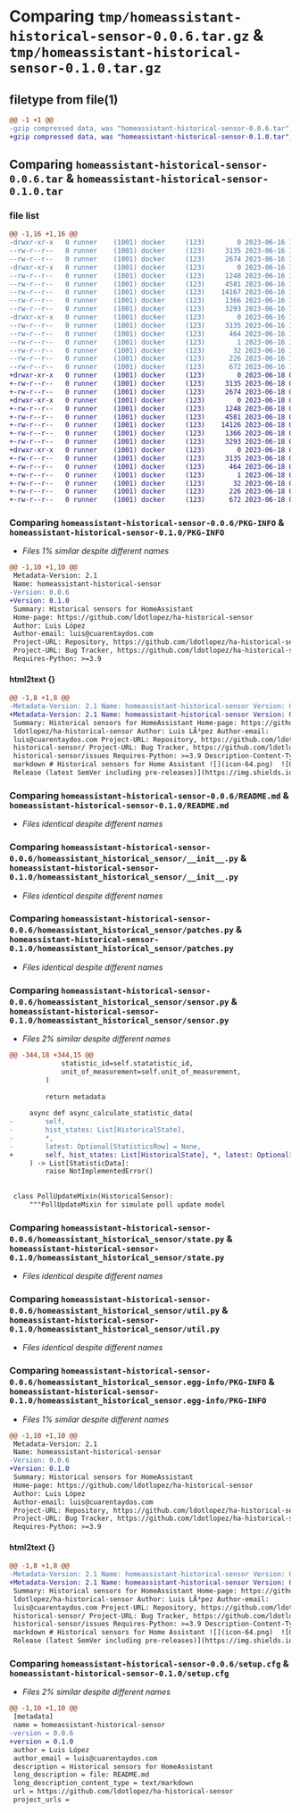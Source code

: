 # Comparing `tmp/homeassistant-historical-sensor-0.0.6.tar.gz` & `tmp/homeassistant-historical-sensor-0.1.0.tar.gz`

## filetype from file(1)

```diff
@@ -1 +1 @@
-gzip compressed data, was "homeassistant-historical-sensor-0.0.6.tar", last modified: Fri Jun 16 17:49:08 2023, max compression
+gzip compressed data, was "homeassistant-historical-sensor-0.1.0.tar", last modified: Sun Jun 18 09:42:11 2023, max compression
```

## Comparing `homeassistant-historical-sensor-0.0.6.tar` & `homeassistant-historical-sensor-0.1.0.tar`

### file list

```diff
@@ -1,16 +1,16 @@
-drwxr-xr-x   0 runner    (1001) docker     (123)        0 2023-06-16 17:49:08.788144 homeassistant-historical-sensor-0.0.6/
--rw-r--r--   0 runner    (1001) docker     (123)     3135 2023-06-16 17:49:08.788144 homeassistant-historical-sensor-0.0.6/PKG-INFO
--rw-r--r--   0 runner    (1001) docker     (123)     2674 2023-06-16 17:48:57.000000 homeassistant-historical-sensor-0.0.6/README.md
-drwxr-xr-x   0 runner    (1001) docker     (123)        0 2023-06-16 17:49:08.788144 homeassistant-historical-sensor-0.0.6/homeassistant_historical_sensor/
--rw-r--r--   0 runner    (1001) docker     (123)     1248 2023-06-16 17:48:57.000000 homeassistant-historical-sensor-0.0.6/homeassistant_historical_sensor/__init__.py
--rw-r--r--   0 runner    (1001) docker     (123)     4581 2023-06-16 17:48:57.000000 homeassistant-historical-sensor-0.0.6/homeassistant_historical_sensor/patches.py
--rw-r--r--   0 runner    (1001) docker     (123)    14167 2023-06-16 17:48:57.000000 homeassistant-historical-sensor-0.0.6/homeassistant_historical_sensor/sensor.py
--rw-r--r--   0 runner    (1001) docker     (123)     1366 2023-06-16 17:48:57.000000 homeassistant-historical-sensor-0.0.6/homeassistant_historical_sensor/state.py
--rw-r--r--   0 runner    (1001) docker     (123)     3293 2023-06-16 17:48:57.000000 homeassistant-historical-sensor-0.0.6/homeassistant_historical_sensor/util.py
-drwxr-xr-x   0 runner    (1001) docker     (123)        0 2023-06-16 17:49:08.788144 homeassistant-historical-sensor-0.0.6/homeassistant_historical_sensor.egg-info/
--rw-r--r--   0 runner    (1001) docker     (123)     3135 2023-06-16 17:49:08.000000 homeassistant-historical-sensor-0.0.6/homeassistant_historical_sensor.egg-info/PKG-INFO
--rw-r--r--   0 runner    (1001) docker     (123)      464 2023-06-16 17:49:08.000000 homeassistant-historical-sensor-0.0.6/homeassistant_historical_sensor.egg-info/SOURCES.txt
--rw-r--r--   0 runner    (1001) docker     (123)        1 2023-06-16 17:49:08.000000 homeassistant-historical-sensor-0.0.6/homeassistant_historical_sensor.egg-info/dependency_links.txt
--rw-r--r--   0 runner    (1001) docker     (123)       32 2023-06-16 17:49:08.000000 homeassistant-historical-sensor-0.0.6/homeassistant_historical_sensor.egg-info/top_level.txt
--rw-r--r--   0 runner    (1001) docker     (123)      226 2023-06-16 17:48:57.000000 homeassistant-historical-sensor-0.0.6/pyproject.toml
--rw-r--r--   0 runner    (1001) docker     (123)      672 2023-06-16 17:49:08.788144 homeassistant-historical-sensor-0.0.6/setup.cfg
+drwxr-xr-x   0 runner    (1001) docker     (123)        0 2023-06-18 09:42:11.587929 homeassistant-historical-sensor-0.1.0/
+-rw-r--r--   0 runner    (1001) docker     (123)     3135 2023-06-18 09:42:11.587929 homeassistant-historical-sensor-0.1.0/PKG-INFO
+-rw-r--r--   0 runner    (1001) docker     (123)     2674 2023-06-18 09:41:55.000000 homeassistant-historical-sensor-0.1.0/README.md
+drwxr-xr-x   0 runner    (1001) docker     (123)        0 2023-06-18 09:42:11.587929 homeassistant-historical-sensor-0.1.0/homeassistant_historical_sensor/
+-rw-r--r--   0 runner    (1001) docker     (123)     1248 2023-06-18 09:41:55.000000 homeassistant-historical-sensor-0.1.0/homeassistant_historical_sensor/__init__.py
+-rw-r--r--   0 runner    (1001) docker     (123)     4581 2023-06-18 09:41:55.000000 homeassistant-historical-sensor-0.1.0/homeassistant_historical_sensor/patches.py
+-rw-r--r--   0 runner    (1001) docker     (123)    14126 2023-06-18 09:41:55.000000 homeassistant-historical-sensor-0.1.0/homeassistant_historical_sensor/sensor.py
+-rw-r--r--   0 runner    (1001) docker     (123)     1366 2023-06-18 09:41:55.000000 homeassistant-historical-sensor-0.1.0/homeassistant_historical_sensor/state.py
+-rw-r--r--   0 runner    (1001) docker     (123)     3293 2023-06-18 09:41:55.000000 homeassistant-historical-sensor-0.1.0/homeassistant_historical_sensor/util.py
+drwxr-xr-x   0 runner    (1001) docker     (123)        0 2023-06-18 09:42:11.587929 homeassistant-historical-sensor-0.1.0/homeassistant_historical_sensor.egg-info/
+-rw-r--r--   0 runner    (1001) docker     (123)     3135 2023-06-18 09:42:11.000000 homeassistant-historical-sensor-0.1.0/homeassistant_historical_sensor.egg-info/PKG-INFO
+-rw-r--r--   0 runner    (1001) docker     (123)      464 2023-06-18 09:42:11.000000 homeassistant-historical-sensor-0.1.0/homeassistant_historical_sensor.egg-info/SOURCES.txt
+-rw-r--r--   0 runner    (1001) docker     (123)        1 2023-06-18 09:42:11.000000 homeassistant-historical-sensor-0.1.0/homeassistant_historical_sensor.egg-info/dependency_links.txt
+-rw-r--r--   0 runner    (1001) docker     (123)       32 2023-06-18 09:42:11.000000 homeassistant-historical-sensor-0.1.0/homeassistant_historical_sensor.egg-info/top_level.txt
+-rw-r--r--   0 runner    (1001) docker     (123)      226 2023-06-18 09:41:55.000000 homeassistant-historical-sensor-0.1.0/pyproject.toml
+-rw-r--r--   0 runner    (1001) docker     (123)      672 2023-06-18 09:42:11.591929 homeassistant-historical-sensor-0.1.0/setup.cfg
```

### Comparing `homeassistant-historical-sensor-0.0.6/PKG-INFO` & `homeassistant-historical-sensor-0.1.0/PKG-INFO`

 * *Files 1% similar despite different names*

```diff
@@ -1,10 +1,10 @@
 Metadata-Version: 2.1
 Name: homeassistant-historical-sensor
-Version: 0.0.6
+Version: 0.1.0
 Summary: Historical sensors for HomeAssistant
 Home-page: https://github.com/ldotlopez/ha-historical-sensor
 Author: Luis López
 Author-email: luis@cuarentaydos.com
 Project-URL: Repository, https://github.com/ldotlopez/ha-historical-sensor/
 Project-URL: Bug Tracker, https://github.com/ldotlopez/ha-historical-sensor/issues
 Requires-Python: >=3.9
```

#### html2text {}

```diff
@@ -1,8 +1,8 @@
-Metadata-Version: 2.1 Name: homeassistant-historical-sensor Version: 0.0.6
+Metadata-Version: 2.1 Name: homeassistant-historical-sensor Version: 0.1.0
 Summary: Historical sensors for HomeAssistant Home-page: https://github.com/
 ldotlopez/ha-historical-sensor Author: Luis LÃ³pez Author-email:
 luis@cuarentaydos.com Project-URL: Repository, https://github.com/ldotlopez/ha-
 historical-sensor/ Project-URL: Bug Tracker, https://github.com/ldotlopez/ha-
 historical-sensor/issues Requires-Python: >=3.9 Description-Content-Type: text/
 markdown # Historical sensors for Home Assistant ![](icon-64.png)  ![GitHub
 Release (latest SemVer including pre-releases)](https://img.shields.io/github/
```

### Comparing `homeassistant-historical-sensor-0.0.6/README.md` & `homeassistant-historical-sensor-0.1.0/README.md`

 * *Files identical despite different names*

### Comparing `homeassistant-historical-sensor-0.0.6/homeassistant_historical_sensor/__init__.py` & `homeassistant-historical-sensor-0.1.0/homeassistant_historical_sensor/__init__.py`

 * *Files identical despite different names*

### Comparing `homeassistant-historical-sensor-0.0.6/homeassistant_historical_sensor/patches.py` & `homeassistant-historical-sensor-0.1.0/homeassistant_historical_sensor/patches.py`

 * *Files identical despite different names*

### Comparing `homeassistant-historical-sensor-0.0.6/homeassistant_historical_sensor/sensor.py` & `homeassistant-historical-sensor-0.1.0/homeassistant_historical_sensor/sensor.py`

 * *Files 2% similar despite different names*

```diff
@@ -344,18 +344,15 @@
             statistic_id=self.statatistic_id,
             unit_of_measurement=self.unit_of_measurement,
         )
 
         return metadata
 
     async def async_calculate_statistic_data(
-        self,
-        hist_states: List[HistoricalState],
-        *,
-        latest: Optional[StatisticsRow] = None,
+        self, hist_states: List[HistoricalState], *, latest: Optional[dict]
     ) -> List[StatisticData]:
         raise NotImplementedError()
 
 
 class PollUpdateMixin(HistoricalSensor):
     """PollUpdateMixin for simulate poll update model
```

### Comparing `homeassistant-historical-sensor-0.0.6/homeassistant_historical_sensor/state.py` & `homeassistant-historical-sensor-0.1.0/homeassistant_historical_sensor/state.py`

 * *Files identical despite different names*

### Comparing `homeassistant-historical-sensor-0.0.6/homeassistant_historical_sensor/util.py` & `homeassistant-historical-sensor-0.1.0/homeassistant_historical_sensor/util.py`

 * *Files identical despite different names*

### Comparing `homeassistant-historical-sensor-0.0.6/homeassistant_historical_sensor.egg-info/PKG-INFO` & `homeassistant-historical-sensor-0.1.0/homeassistant_historical_sensor.egg-info/PKG-INFO`

 * *Files 1% similar despite different names*

```diff
@@ -1,10 +1,10 @@
 Metadata-Version: 2.1
 Name: homeassistant-historical-sensor
-Version: 0.0.6
+Version: 0.1.0
 Summary: Historical sensors for HomeAssistant
 Home-page: https://github.com/ldotlopez/ha-historical-sensor
 Author: Luis López
 Author-email: luis@cuarentaydos.com
 Project-URL: Repository, https://github.com/ldotlopez/ha-historical-sensor/
 Project-URL: Bug Tracker, https://github.com/ldotlopez/ha-historical-sensor/issues
 Requires-Python: >=3.9
```

#### html2text {}

```diff
@@ -1,8 +1,8 @@
-Metadata-Version: 2.1 Name: homeassistant-historical-sensor Version: 0.0.6
+Metadata-Version: 2.1 Name: homeassistant-historical-sensor Version: 0.1.0
 Summary: Historical sensors for HomeAssistant Home-page: https://github.com/
 ldotlopez/ha-historical-sensor Author: Luis LÃ³pez Author-email:
 luis@cuarentaydos.com Project-URL: Repository, https://github.com/ldotlopez/ha-
 historical-sensor/ Project-URL: Bug Tracker, https://github.com/ldotlopez/ha-
 historical-sensor/issues Requires-Python: >=3.9 Description-Content-Type: text/
 markdown # Historical sensors for Home Assistant ![](icon-64.png)  ![GitHub
 Release (latest SemVer including pre-releases)](https://img.shields.io/github/
```

### Comparing `homeassistant-historical-sensor-0.0.6/setup.cfg` & `homeassistant-historical-sensor-0.1.0/setup.cfg`

 * *Files 2% similar despite different names*

```diff
@@ -1,10 +1,10 @@
 [metadata]
 name = homeassistant-historical-sensor
-version = 0.0.6
+version = 0.1.0
 author = Luis López
 author_email = luis@cuarentaydos.com
 description = Historical sensors for HomeAssistant
 long_description = file: README.md
 long_description_content_type = text/markdown
 url = https://github.com/ldotlopez/ha-historical-sensor
 project_urls =
```

